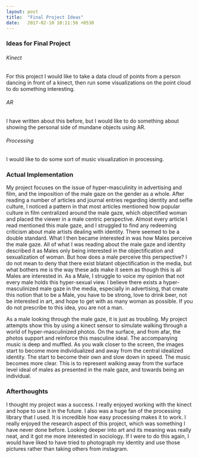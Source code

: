 ```yaml
---
layout: post
title:  "Final Project Ideas"
date:   2017-02-10 10:11:56 +0530
---
```


### Ideas for Final Project

###### Kinect
For this project I would like to take a data cloud of points from a person dancing in front of a kinect, then run some visualizations on the point cloud to do something interesting.

###### AR
I have written about this before, but I would like to do something about showing the personal side of mundane objects using AR.

###### Processing
I would like to do some sort of music visualization in processing.

### Actual Implementation

My project focuses on the issue of hyper-masculinity in advertising and film,
and the imposition of the male gaze on the gender as a whole. After reading a
number of articles and journal entries regarding identity and selfie culture, I
noticed a pattern in that most articles mentioned how popular culture in film
centralized around the male gaze, which objectified woman and placed the viewer
in a male centric perspective. Almost every article I read mentioned this male
gaze, and I struggled to find any redeeming criticism about male artists dealing
with identity. There seemed to be a double standard. What I then became
interested in was how Males perceive the male gaze. All of what I was reading
about the male gaze and identity described it as Males only being interested in
the objectification and sexualization of woman. But how does a male perceive
this perspective? I do not mean to deny that there exist blatant objectification
in the media, but what bothers me is the way these ads make it seem as though
this is all Males are interested in. As a Male, I struggle to voice my opinion
that not every male holds this hyper-sexual view. I believe there exists a
hyper-masculinized male gaze in the media, especially in advertising, that
create this notion that to be a Male, you have to be strong, love to drink beer,
not be interested in art, and hope to get with as many woman as possible. If you
do not prescribe to this idea, you are not a man.

 As a male looking through the male gaze, it is just as troubling. My project
 attempts show this by using a kinect sensor to simulate walking through a world
 of hyper-masculinized photos. On the surface, and from afar, the photos support
 and reinforce this masculine ideal. The accompanying music is deep and muffled.
 As you walk closer to the screen, the images start to become more
 individualized and away from the central idealized identity. The start to
 become their own and slow down in speed. The music becomes more clear. This is
 to represent walking away from the surface level ideal of males as presented in
 the male gaze, and towards being an individual.


 ### Afterthoughts

 I thought my project was a success. I really enjoyed working with the kinect and hope to use it in the future. I also was a huge fan of the processing library that I used. It is incredible how easy processing makes it to work. I really enjoyed the research aspect of this project, which was something I have never done before. Looking deeper into art and its meaning was really neat, and it got me more interested in sociology. If I were to do this again, I would have liked to have tried to photograph my identity and use those pictures rather than taking others from instagram.
